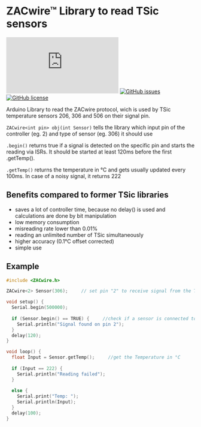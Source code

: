 # ZACwire™ Library to read TSic sensors
[![Only 32 Kb](https://badge-size.herokuapp.com/lebuni/ZACwire-Library/master/ZACwire.h)](https://github.com/lebuni/ZACwire-Library/blob/master/ZACwire.h) 
[![GitHub issues](https://img.shields.io/github/issues/lebuni/ZACwire-Library.svg)](https://github.com/lebuni/ZACwire-Library/issues/) 
[![GitHub license](https://img.shields.io/github/license/lebuni/ZACwire-Library.svg)](https://github.com/lebuni/ZACwire-Library/blob/master/LICENSE)


Arduino Library to read the ZACwire protocol, wich is used by TSic temperature sensors 206, 306 and 506 on their signal pin.

`ZACwire<int pin> obj(int Sensor)` tells the library which input pin of the controller (eg. 2) and type of sensor (eg. 306) it should use

`.begin()` returns true if a signal is detected on the specific pin and starts the reading via ISRs. It should be started at least 120ms before the first .getTemp().

`.getTemp()` returns the temperature in °C and gets usually updated every 100ms. In case of a noisy signal, it returns 222


## Benefits compared to former TSic libraries
- saves a lot of controller time, because no delay() is used and calculations are done by bit manipulation
- low memory consumption
- misreading rate lower than 0.01%
- reading an unlimited number of TSic simultaneously
- higher accuracy (0.1°C offset corrected)
- simple use






## Example
```c++
#include <ZACwire.h>

ZACwire<2> Sensor(306);		// set pin "2" to receive signal from the TSic "306"

void setup() {
  Serial.begin(500000);
  
  if (Sensor.begin() == TRUE) {     //check if a sensor is connected to the pin
    Serial.println("Signal found on pin 2");
  }
  delay(120);
}

void loop() {
  float Input = Sensor.getTemp();     //get the Temperature in °C
  
  if (Input == 222) {
    Serial.println("Reading failed");
  }
  
  else {
    Serial.print("Temp: ");
    Serial.println(Input);
  }
  delay(100);
}
```
